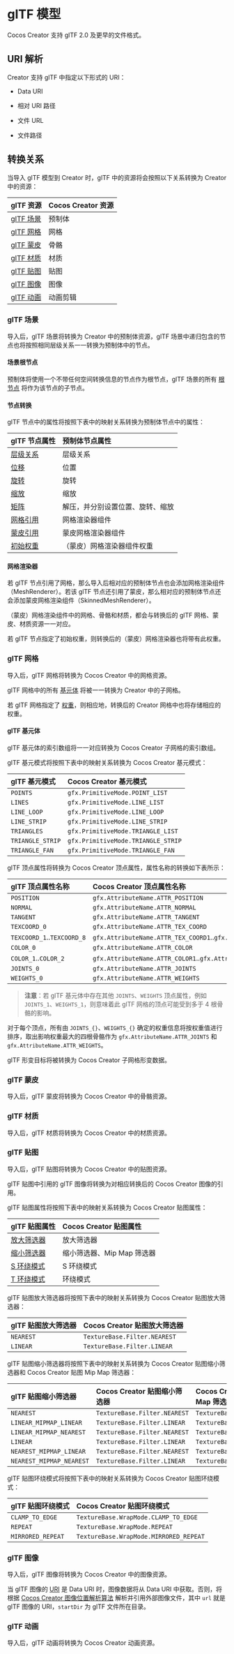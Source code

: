 # glTF 模型

Cocos Creator 支持 glTF 2.0 及更早的文件格式。

## URI 解析

Creator 支持 glTF 中指定以下形式的 URI：

- Data URI

- 相对 URI 路径

- 文件 URL

- 文件路径

## 转换关系

当导入 glTF 模型到 Creator 时，glTF 中的资源将会按照以下关系转换为 Creator 中的资源：

|  glTF 资源  | Cocos Creator 资源 |
| :---------- | :---------------- |
| [glTF 场景](https://github.com/KhronosGroup/glTF/tree/master/specification/2.0#reference-scene)     | 预制体  |
| [glTF 网格](https://github.com/KhronosGroup/glTF/tree/master/specification/2.0#reference-mesh)      | 网格    |
| [glTF 蒙皮](https://github.com/KhronosGroup/glTF/tree/master/specification/2.0#reference-skin)      | 骨骼    |
| [glTF 材质](https://github.com/KhronosGroup/glTF/tree/master/specification/2.0#reference-material)  | 材质    |
| [glTF 贴图](https://github.com/KhronosGroup/glTF/tree/master/specification/2.0#reference-texture)   | 贴图    |
| [glTF 图像](https://github.com/KhronosGroup/glTF/tree/master/specification/2.0#reference-image)     | 图像    |
| [glTF 动画](https://github.com/KhronosGroup/glTF/tree/master/specification/2.0#reference-animation) | 动画剪辑 |

### glTF 场景

导入后，glTF 场景将转换为 Creator 中的预制体资源，glTF 场景中递归包含的节点也将按照相同层级关系一一转换为预制体中的节点。

#### 场景根节点

预制体将使用一个不带任何空间转换信息的节点作为根节点，glTF 场景的所有 [根节点](https://github.com/KhronosGroup/glTF/tree/master/specification/2.0#scenenodes) 将作为该节点的子节点。

#### 节点转换

glTF 节点中的属性将按照下表中的映射关系转换为预制体节点中的属性：

| glTF 节点属性  | 预制体节点属性 |
| :----------- | :----------- |
| [层级关系](https://github.com/KhronosGroup/glTF/tree/master/specification/2.0#nodechildren) | 层级关系              |
| [位移](https://github.com/KhronosGroup/glTF/tree/master/specification/2.0#nodetranslation) | 位置                  |
| [旋转](https://github.com/KhronosGroup/glTF/tree/master/specification/2.0#noderotation)   | 旋转                  |
| [缩放](https://github.com/KhronosGroup/glTF/tree/master/specification/2.0#nodescale)      | 缩放                  |
| [矩阵](https://github.com/KhronosGroup/glTF/tree/master/specification/2.0#nodematrix)     | 解压，并分别设置位置、旋转、缩放 |
| [网格引用](https://github.com/KhronosGroup/glTF/tree/master/specification/2.0#nodemesh)    | 网格渲染器组件          |
| [蒙皮引用](https://github.com/KhronosGroup/glTF/tree/master/specification/2.0#nodeskin)    | 蒙皮网格渲染器组件       |
| [初始权重](https://github.com/KhronosGroup/glTF/tree/master/specification/2.0#nodeweights) |（蒙皮）网格渲染器组件权重 |

#### 网格渲染器

若 glTF 节点引用了网格，那么导入后相对应的预制体节点也会添加网格渲染组件（MeshRenderer）。若该 glTF 节点还引用了蒙皮，那么相对应的预制体节点还会添加蒙皮网格渲染组件（SkinnedMeshRenderer）。

（蒙皮）网格渲染组件中的网格、骨骼和材质，都会与转换后的 glTF 网格、蒙皮、材质资源一一对应。

若 glTF 节点指定了初始权重，则转换后的（蒙皮）网格渲染器也将带有此权重。

### glTF 网格

导入后，glTF 网格将转换为 Cocos Creator 中的网格资源。

glTF 网格中的所有 [基元体](https://github.com/KhronosGroup/glTF/tree/master/specification/2.0#meshprimitives-white_check_mark) 将被一一转换为 Creator 中的子网格。

若 glTF 网格指定了 [权重](https://github.com/KhronosGroup/glTF/tree/master/specification/2.0#meshweights)，则相应地，转换后的 Creator 网格中也将存储相应的权重。

#### glTF 基元体

glTF 基元体的索引数组将一一对应转换为 Cocos Creator 子网格的索引数组。

glTF 基元模式将按照下表中的映射关系转换为 Cocos Creator 基元模式：

|  glTF 基元模式    |       Cocos Creator 基元模式       |
| :--------------- | :------------------------------- |
| `POINTS`         | `gfx.PrimitiveMode.POINT_LIST`   |
| `LINES`          | `gfx.PrimitiveMode.LINE_LIST`    |
| `LINE_LOOP`      | `gfx.PrimitiveMode.LINE_LOOP`    |
| `LINE_STRIP`     | `gfx.PrimitiveMode.LINE_STRIP`   |
| `TRIANGLES`      | `gfx.PrimitiveMode.TRIANGLE_LIST`  |
| `TRIANGLE_STRIP` | `gfx.PrimitiveMode.TRIANGLE_STRIP` |
| `TRIANGLE_FAN`   | `gfx.PrimitiveMode.TRIANGLE_FAN`   |

glTF 顶点属性将转换为 Cocos Creator 顶点属性，属性名称的转换如下表所示：

| glTF 顶点属性名称            |   Cocos Creator 顶点属性名称   |
| :------------------------  | :----------------------------------------------------------------------- |
| `POSITION`                 | `gfx.AttributeName.ATTR_POSITION`                                        |
| `NORMAL`                   | `gfx.AttributeName.ATTR_NORMAL`                                          |
| `TANGENT`                  | `gfx.AttributeName.ATTR_TANGENT`                                         |
| `TEXCOORD_0`               | `gfx.AttributeName.ATTR_TEX_COORD`                                       |
| `TEXCOORD_1`..`TEXCOORD_8` | `gfx.AttributeName.ATTR_TEX_COORD1`..`gfx.AttributeName.ATTR_TEX_COORD8` |
| `COLOR_0`                  | `gfx.AttributeName.ATTR_COLOR`                                           |
| `COLOR_1`..`COLOR_2`       | `gfx.AttributeName.ATTR_COLOR1`..`gfx.AttributeName.ATTR_COLOR2`         |
| `JOINTS_0`                 | `gfx.AttributeName.ATTR_JOINTS`                                          |
| `WEIGHTS_0`                | `gfx.AttributeName.ATTR_WEIGHTS`                                         |

> **注意**：若 glTF 基元体中存在其他 `JOINTS`、`WEIGHTS` 顶点属性，例如 `JOINTS_1`、`WEIGHTS_1`，则意味着此 glTF 网格的顶点可能受到多于 4 根骨骼的影响。

对于每个顶点，所有由 `JOINTS_{}`、`WEIGHTS_{}` 确定的权重信息将按权重值进行排序，取出影响权重最大的四根骨骼作为 `gfx.AttributeName.ATTR_JOINTS` 和 `gfx.AttributeName.ATTR_WEIGHTS`。

glTF 形变目标将被转换为 Cocos Creator 子网格形变数据。

### glTF 蒙皮

导入后，glTF 蒙皮将转换为 Cocos Creator 中的骨骼资源。

### glTF 材质

导入后，glTF 材质将转换为 Cocos Creator 中的材质资源。

### glTF 贴图

导入后，glTF 贴图将转换为 Cocos Creator 中的贴图资源。

glTF 贴图中引用的 glTF 图像将转换为对相应转换后的 Cocos Creator 图像的引用。

glTF 贴图属性将按照下表中的映射关系转换为 Cocos Creator 贴图属性：

|  glTF 贴图属性            |   Cocos Creator 贴图属性   |
| :----------------------- | :----------------------- |
| [放大筛选器](https://github.com/KhronosGroup/glTF/tree/master/specification/2.0#samplermagfilter) | 放大筛选器         |
| [缩小筛选器](https://github.com/KhronosGroup/glTF/tree/master/specification/2.0#samplerminfilter) | 缩小筛选器、Mip Map 筛选器 |
| [S 环绕模式](https://github.com/KhronosGroup/glTF/tree/master/specification/2.0#samplerwraps)     | S 环绕模式         |
| [T 环绕模式](https://github.com/KhronosGroup/glTF/tree/master/specification/2.0#samplerwrapt)     | 环绕模式           |

glTF 贴图放大筛选器将按照下表中的映射关系转换为 Cocos Creator 贴图放大筛选器：

| glTF 贴图放大筛选器 | Cocos Creator 贴图放大筛选器    |
| :---------------- | :--------------------------- |
| `NEAREST`         | `TextureBase.Filter.NEAREST` |
| `LINEAR`          | `TextureBase.Filter.LINEAR`  |

glTF 贴图缩小筛选器将按照下表中的映射关系转换为 Cocos Creator 贴图缩小筛选器和 Cocos Creator 贴图 Mip Map 筛选器：

|   glTF 贴图缩小筛选器      | Cocos Creator 贴图缩小筛选器 | Cocos Creator 贴图 Mip Map 筛选器 |
|:------------------------ | :--------------------------- | :-------------------------------- |
| `NEAREST`                | `TextureBase.Filter.NEAREST` | `TextureBase.Filter.NONE`         |
| `LINEAR_MIPMAP_LINEAR`   | `TextureBase.Filter.LINEAR`  | `TextureBase.Filter.NONE`         |
| `LINEAR_MIPMAP_NEAREST`  | `TextureBase.Filter.NEAREST` | `TextureBase.Filter.NEAREST`      |
| `LINEAR`                 | `TextureBase.Filter.LINEAR`  | `TextureBase.Filter.NEAREST`      |
| `NEAREST_MIPMAP_LINEAR`  | `TextureBase.Filter.NEAREST` | `TextureBase.Filter.LINEAR`       |
| `NEAREST_MIPMAP_NEAREST` | `TextureBase.Filter.LINEAR`  | `TextureBase.Filter.LINEAR`       |

glTF 贴图环绕模式将按照下表中的映射关系转换为 Cocos Creator 贴图环绕模式：

| glTF 贴图环绕模式   |       Cocos Creator 贴图环绕模式         |
| :---------------- | :------------------------------------- |
| `CLAMP_TO_EDGE`   | `TextureBase.WrapMode.CLAMP_TO_EDGE`   |
| `REPEAT`          | `TextureBase.WrapMode.REPEAT`          |
| `MIRRORED_REPEAT` | `TextureBase.WrapMode.MIRRORED_REPEAT` |

### glTF 图像

导入后，glTF 图像将转换为 Cocos Creator 中的图像资源。

当 glTF 图像的 [URI](https://github.com/KhronosGroup/glTF/tree/master/specification/2.0#imageuri) 是 Data URI 时，图像数据将从 Data URI 中获取。否则，将根据 [Cocos Creator 图像位置解析算法](./image-location-resolution.md) 解析并引用外部图像文件，其中 `url` 就是 glTF 图像的 URI，`startDir` 为 glTF 文件所在目录。

### glTF 动画

导入后，glTF 动画将转换为 Cocos Creator 动画资源。
